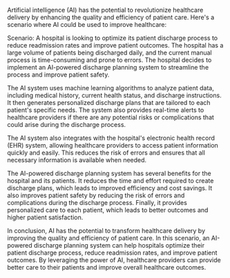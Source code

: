 Artificial intelligence (AI) has the potential to revolutionize healthcare delivery by enhancing the quality and efficiency of patient care. Here's a scenario where AI could be used to improve healthcare:

Scenario: A hospital is looking to optimize its patient discharge process to reduce readmission rates and improve patient outcomes. The hospital has a large volume of patients being discharged daily, and the current manual process is time-consuming and prone to errors. The hospital decides to implement an AI-powered discharge planning system to streamline the process and improve patient safety.

The AI system uses machine learning algorithms to analyze patient data, including medical history, current health status, and discharge instructions. It then generates personalized discharge plans that are tailored to each patient's specific needs. The system also provides real-time alerts to healthcare providers if there are any potential risks or complications that could arise during the discharge process.

The AI system also integrates with the hospital's electronic health record (EHR) system, allowing healthcare providers to access patient information quickly and easily. This reduces the risk of errors and ensures that all necessary information is available when needed.

The AI-powered discharge planning system has several benefits for the hospital and its patients. It reduces the time and effort required to create discharge plans, which leads to improved efficiency and cost savings. It also improves patient safety by reducing the risk of errors and complications during the discharge process. Finally, it provides personalized care to each patient, which leads to better outcomes and higher patient satisfaction.

In conclusion, AI has the potential to transform healthcare delivery by improving the quality and efficiency of patient care. In this scenario, an AI-powered discharge planning system can help hospitals optimize their patient discharge process, reduce readmission rates, and improve patient outcomes. By leveraging the power of AI, healthcare providers can provide better care to their patients and improve overall healthcare outcomes.